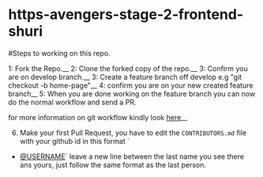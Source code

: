 # https-avengers-stage-2-frontend-shuri


#Steps to working on this repo.

1: Fork the Repo.__
2: Clone the forked copy of the repo.__
3: Confirm you are on develop branch.__
3: Create a feature branch off develop e.g "git checkout -b home-page"__
4: confirm you are on your new created feature branch__
5: When you are done working on the feature branch you can now do the normal workflow and send a PR.

for more information on git workflow kindly look [here](https://www.atlassian.com/git/tutorials/comparing-workflows/gitflow-workflow)__

6. Make your first Pull Request, you have to edit the `CONTRIBUTORS.md` file with your github id in this format `
-  [@USERNAME](https://github.com/USERNAME)` leave a new line between the last name you see there ans yours, just follow the same format as the last person.
